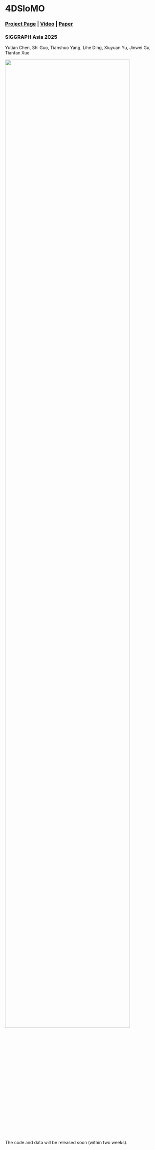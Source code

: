 # 4DSloMO
### [Project Page](https://openimaginglab.github.io/4DSloMo/) | [Video](https://www.youtube.com/watch?v=YG7FTLDIqic) | [Paper](https://arxiv.org/pdf/2507.05163)
### SIGGRAPH Asia 2025
Yutian Chen, Shi Guo, Tianshuo Yang, Lihe Ding, Xiuyuan Yu, Jinwei Gu, Tianfan Xue
<p align="left" width="100%">
    <img src="docs/img/teaser3.gif"  width="90%" >
</p>


The code and data will be released soon (within two weeks).
